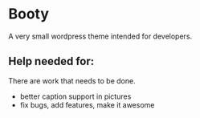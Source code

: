 <h1>Booty</h1>

<p>A very small wordpress theme intended for developers.</p>

<h2>Help needed for:</h2>
There are work that needs to be done.
<ul>
<li>better caption support in pictures</li>
<li>fix bugs, add features, make it awesome</li>
</ul>

